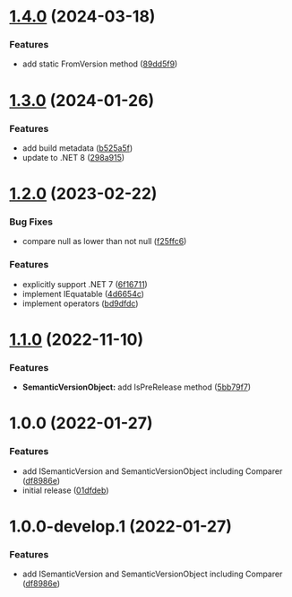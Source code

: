 # [1.4.0](https://github.com/droidsolutions/semantic-version/compare/v1.3.0...v1.4.0) (2024-03-18)


### Features

* add static FromVersion method ([89dd5f9](https://github.com/droidsolutions/semantic-version/commit/89dd5f98c87353f82e33c4cc962680fd08b361dc))

# [1.3.0](https://github.com/droidsolutions/semantic-version/compare/v1.2.0...v1.3.0) (2024-01-26)


### Features

* add build metadata ([b525a5f](https://github.com/droidsolutions/semantic-version/commit/b525a5fa3f40f37740cfe6490a662f50eda0e2fe))
* update to .NET 8 ([298a915](https://github.com/droidsolutions/semantic-version/commit/298a915a985daeb426a0fe7543917874d7fa2995))

# [1.2.0](https://github.com/droidsolutions/semantic-version/compare/v1.1.0...v1.2.0) (2023-02-22)


### Bug Fixes

* compare null as lower than not null ([f25ffc6](https://github.com/droidsolutions/semantic-version/commit/f25ffc6f769e58201697f4c4cb14caa157005934))


### Features

* explicitly support .NET 7 ([6f16711](https://github.com/droidsolutions/semantic-version/commit/6f16711967272bab417660008c81e369062bade6))
* implement IEquatable ([4d6654c](https://github.com/droidsolutions/semantic-version/commit/4d6654cb7867e82b1a7eac613233b7527615b7cf))
* implement operators ([bd9dfdc](https://github.com/droidsolutions/semantic-version/commit/bd9dfdcead0eba85ed9406ebf5b7bb6f0afefa7e))

# [1.1.0](https://github.com/droidsolutions/semantic-version/compare/v1.0.0...v1.1.0) (2022-11-10)


### Features

* **SemanticVersionObject:** add IsPreRelease method ([5bb79f7](https://github.com/droidsolutions/semantic-version/commit/5bb79f7eb206aa00e61530db7e0c9bba2a5afe22))

# 1.0.0 (2022-01-27)


### Features

* add ISemanticVersion and SemanticVersionObject including Comparer ([df8986e](https://github.com/droidsolutions/semantic-version/commit/df8986e91be001acf076054863bb01f510a98b90))
* initial release ([01dfdeb](https://github.com/droidsolutions/semantic-version/commit/01dfdebc709c5241248ba4ef40c39bad18cafcb9))

# 1.0.0-develop.1 (2022-01-27)


### Features

* add ISemanticVersion and SemanticVersionObject including Comparer ([df8986e](https://github.com/droidsolutions/semantic-version/commit/df8986e91be001acf076054863bb01f510a98b90))
